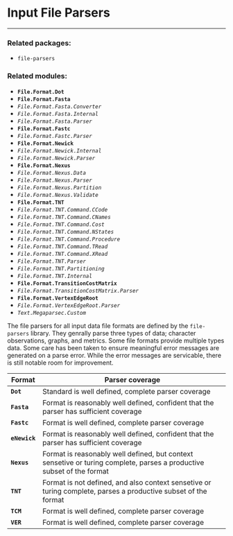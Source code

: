 # Input File Parsers
---

### Related packages:
 * `file-parsers`

### Related modules:

 - **`File.Format.Dot`**
 - **`File.Format.Fasta`**
 -  *`File.Format.Fasta.Converter`*
 -  *`File.Format.Fasta.Internal`*
 -  *`File.Format.Fasta.Parser`*
 - **`File.Format.Fastc`**
 -  *`File.Format.Fastc.Parser`*
 - **`File.Format.Newick`**
 -  *`File.Format.Newick.Internal`*
 -  *`File.Format.Newick.Parser`*
 - **`File.Format.Nexus`**
 -  *`File.Format.Nexus.Data`*
 -  *`File.Format.Nexus.Parser`*
 -  *`File.Format.Nexus.Partition`*
 -  *`File.Format.Nexus.Validate`*
 - **`File.Format.TNT`**
 -  *`File.Format.TNT.Command.CCode`*
 -  *`File.Format.TNT.Command.CNames`*
 -  *`File.Format.TNT.Command.Cost`*
 -  *`File.Format.TNT.Command.NStates`*
 -  *`File.Format.TNT.Command.Procedure`*
 -  *`File.Format.TNT.Command.TRead`*
 -  *`File.Format.TNT.Command.XRead`*
 -  *`File.Format.TNT.Parser`*
 -  *`File.Format.TNT.Partitioning`*
 -  *`File.Format.TNT.Internal`*
 - **`File.Format.TransitionCostMatrix`**
 -  *`File.Format.TransitionCostMatrix.Parser`*
 - **`File.Format.VertexEdgeRoot`**
 -  *`File.Format.VertexEdgeRoot.Parser`*
 -  *`Text.Megaparsec.Custom`*

The file parsers for all input data file formats are defined by the `file-parsers` library. They genrally parse three types of data; character observations, graphs, and metrics. Some file formats provide multiple types data. Some care has been taken to ensure meaningful error messages are generated on a parse error. While the error messages are servicable, there is still notable room for improvement.

| Format        | Parser coverage
|---------------|------------------
| **`Dot`**     | Standard is well defined, complete parser coverage
| **`Fasta`**   | Format is reasonably well defined, confident that the parser has sufficient coverage
| **`Fastc`**   | Format is well defined, complete parser coverage
| **`eNewick`** | Format is reasonably well defined, confident that the parser has sufficient coverage
| **`Nexus`**   | Format is reasonably well defined, but context sensetive or turing complete, parses a productive subset of the format
| **`TNT`**     | Format is not defined, and also context sensetive or turing complete, parses a productive subset of the format
| **`TCM`**     | Format is well defined, complete parser coverage
| **`VER`**     | Format is well defined, complete parser coverage
